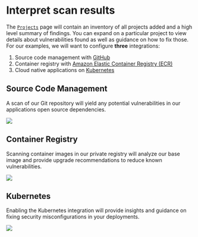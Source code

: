 # Interpret scan results

The [`Projects`](https://solutions.snyk.io/snyk-academy/open-source/import-scm-project) page will contain an inventory of all projects added and a high level summary of findings. You can expand on a particular project to view details about vulnerabilities found as well as guidance on how to fix those. For our examples, we will want to configure **three** integrations:

1. Source code management with [GitHub](https://support.snyk.io/hc/en-us/articles/360004032117-GitHub-integration)
2. Container registry with [Amazon Elastic Container Registry \(ECR\)](https://support.snyk.io/hc/en-us/articles/360003947077-Amazon-Elastic-Container-Registry-ECR-add-images-to-Snyk)
3. Cloud native applications on [Kubernetes](https://support.snyk.io/hc/en-us/articles/360003947117-Adding-Kubernetes-workloads-for-security-scanning)

## Source Code Management

A scan of our Git repository will yield any potential vulnerabilities in our applications open source dependencies.

![](../../../.gitbook/assets/circleci_source_scan.png)

## Container Registry

Scanning container images in our private registry will analyze our base image and provide upgrade recommendations to reduce known vulnerabilities.

![](../../../.gitbook/assets/circleci_ecr_scan.png)

## Kubernetes

Enabling the Kubernetes integration will provide insights and guidance on fixing security misconfigurations in your deployments.

![](../../../.gitbook/assets/circleci_eks_scan.png)

